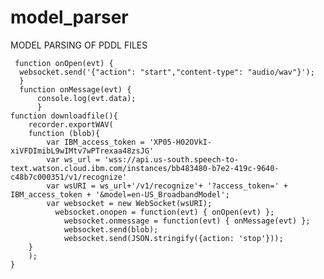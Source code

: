 # model_parser
MODEL PARSING OF PDDL FILES
     
     
     function onOpen(evt) {
      websocket.send('{"action": "start","content-type": "audio/wav"}');
      }
      function onMessage(evt) {
          console.log(evt.data);
          }
    function downloadfile(){
        recorder.exportWAV(
        function (blob){
            var IBM_access_token = 'XP05-H02OVkI-xiVFDImibL9wIMtv7wPTrexaa48zsJG'
            var ws_url = 'wss://api.us-south.speech-to-text.watson.cloud.ibm.com/instances/bb483480-b7e2-419c-9640-c48b7c000351/v1/recognize'
            var wsURI = ws_url+'/v1/recognize'+ '?access_token=' + IBM_access_token + '&model=en-US_BroadbandModel';
            var websocket = new WebSocket(wsURI);
              websocket.onopen = function(evt) { onOpen(evt) };
                websocket.onmessage = function(evt) { onMessage(evt) };
                websocket.send(blob);
                websocket.send(JSON.stringify({action: 'stop'}));
        }
        );
    }

